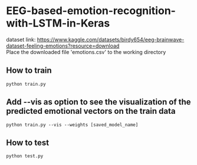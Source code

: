 # EEG-based-emotion-recognition-with-LSTM-in-Keras

dataset link: https://www.kaggle.com/datasets/birdy654/eeg-brainwave-dataset-feeling-emotions?resource=download <br />
Place the downloaded file 'emotions.csv' to the working directory 

<h2>How to train</h2>

```
python train.py
```

<h2>Add --vis as option to see the visualization of the predicted emotional vectors on the train data</h2>

```
python train.py --vis --weights [saved_model_name]
```

<h2>How to test</h2>

```
python test.py
```
